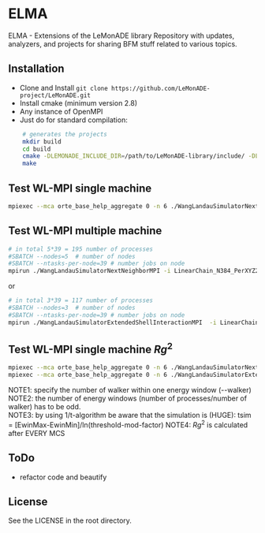 # ELMA
ELMA - Extensions of the LeMonADE library
Repository with updates, analyzers, and projects for sharing BFM stuff related to various topics.


## Installation

* Clone and Install `git clone https://github.com/LeMonADE-project/LeMonADE.git`
* Install cmake (minimum version 2.8)
* Any instance of OpenMPI
* Just do for standard compilation:
 
````sh
    # generates the projects
    mkdir build
    cd build
    cmake -DLEMONADE_INCLUDE_DIR=/path/to/LeMonADE-library/include/ -DLEMONADE_LIBRARY_DIR=/path/to/LeMonADE-library/lib/ ..
    make
````

## Test WL-MPI single machine
````sh
mpiexec --mca orte_base_help_aggregate 0 -n 6 ./WangLandauSimulatorNextNeighborMPI  -i LinearChain_N32_PerXYZ256_NNShell_SelfAttraction_E-0.40.bfm --min -10000.2 --max 0.6 --bins 25002 -m 100000000000 -r 10000 -b 50000 -f 1.00001163461111 --threshold-mod-factor 1.000000010 --min-win -30.2 --max-win 0.4 --HGLnDOS guess.dat --dump 0 --overlap 0.66 --length-increase 0.005 --read-in-BFM 0 --walker 2 > /dev/null 2>&1
````

## Test WL-MPI multiple machine
````sh
# in total 5*39 = 195 number of processes
#SBATCH --nodes=5  # number of nodes
#SBATCH --ntasks-per-node=39 # number jobs on node
mpirun ./WangLandauSimulatorNextNeighborMPI -i LinearChain_N384_PerXYZ256_NNShell_SelfAttraction_E-0.40.bfm --min -10000.2 --max 0.6 --bins 25002 -m 100000000000 -r 100000 -b 500000 -f 1.01 --threshold-mod-factor 1.000000001 --min-win -1514.0 --max-win -525.0 --HGLnDOS guess.dat --dump 0 --overlap 0.66 --length-increase 0.001 --read-in-BFM 0 --walker 5 > /dev/null 2>&1
````
or  
````sh
# in total 3*39 = 117 number of processes
#SBATCH --nodes=3  # number of nodes
#SBATCH --ntasks-per-node=39 # number jobs on node
mpirun ./WangLandauSimulatorExtendedShellInteractionMPI  -i LinearChain_N256_PerXYZ256_EShell_rC2.451_SelfAttraction_E-0.40.bfm --min -10000.2 --max 0.6 --bins 25002 -m 100000000000 -r 100000 -b 500000 -f 2.718 --threshold-mod-factor 1.00000005 --threshold-mod-factor-1t 1.000001 --min-win -480.2 --max-win -150.2  --HGLnDOS guess.dat --dump 0 --overlap 0.66 --length-increase 0.005 --read-in-BFM 0 --walker 3 > /dev/null 2>&1
````

## Test WL-MPI single machine $Rg^2$
````sh
mpiexec --mca orte_base_help_aggregate 0 -n 6 ./WangLandauSimulatorNextNeighborMPI_Rg2  -i Vicsek_f3_G2_S2_N28_PerXYZ256_NNShell_SelfAttraction_E-0.40.bfm --min -1000.2 --max 0.6 --bins 2502 -m 4000000000 -r 500000 -b 500000 --min-win -55.2 --max-win 0.2  --HGLnDOS HGLnDOS.dat --dump 0 --overlap 0.55 --length-increase 0.005 --read-in-BFM 1 --walker 2 --min-statistic 500000  > /dev/null 2>&1
mpiexec --mca orte_base_help_aggregate 0 -n 6 ./WangLandauSimulatorExtendedShellInteractionMPI_Rg2  -i Vicsek_f3_G2_S2_N28_PerXYZ256_EShell_rC2.451_SelfAttraction_E-0.40.bfm --min -1000.2 --max 0.6 --bins 2502 -m 4000000000 -r 500000 -b 500000 --min-win -55.2 --max-win 0.2  --HGLnDOS HGLnDOS.dat --dump 0 --overlap 0.55 --length-increase 0.005 --read-in-BFM 1 --walker 2 --min-statistic 500000  > /dev/null 2>&1
````


NOTE1: specify the number of walker within one energy window (--walker)  
NOTE2: the number of energy windows (number of processes/number of walker) has to be odd.  
NOTE3: by using 1/t-algorithm be aware that the simulation is (HUGE): tsim = [EwinMax-EwinMin]/ln(threshold-mod-factor)
NOTE4: $Rg^2$ is calculated after EVERY MCS



## ToDo
* refactor code and beautify

## License

See the LICENSE in the root directory.

